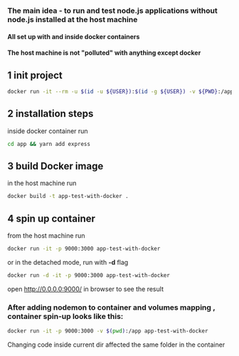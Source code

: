 ### The main idea - to run and test node.js applications without node.js installed at the host machine
#### All set up with and inside docker containers
#### The host machine is not "polluted" with anything except docker

## 1 init project
```bash
docker run -it --rm -u $(id -u ${USER}):$(id -g ${USER}) -v ${PWD}:/app node:11 /bin/sh
```

## 2 installation steps

inside docker container run
```bash
cd app && yarn add express
```

## 3  build Docker image
in the host machine run
```bash
docker build -t app-test-with-docker .
```

## 4 spin up container
from the host machine run
```bash
docker run -it -p 9000:3000 app-test-with-docker
```
or in the detached mode, run with **-d** flag
```bash
docker run -d -it -p 9000:3000 app-test-with-docker
```

open http://0.0.0.0:9000/ in browser to see the result

### After adding nodemon to container and volumes mapping , container spin-up looks like this:

```bash
docker run -it -p 9000:3000 -v $(pwd):/app app-test-with-docker
```

Changing code inside current dir affected the same folder in the container


